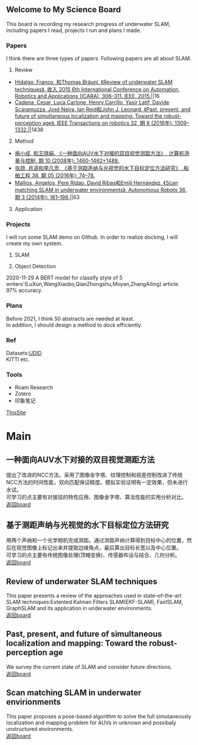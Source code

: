 ## Welcome to My Science Board
This board is recording my research progress of underwater SLAM, including papers I read, projects I run and plans I made.

### Papers
I think there are three types of papers. Following papers are all about SLAM.
1. Review
* [Hidalgo, Franco, 和Thomas Bräunl. 《Review of underwater SLAM techniques》. 收入 2015 6th International Conference on Automation, Robotics and Applications (ICARA), 306–311. IEEE, 2015.](#Review-of-underwater-SLAM-techniques)||16
* [Cadena, Cesar, Luca Carlone, Henry Carrillo, Yasir Latif, Davide Scaramuzza, José Neira, Ian Reid和John J. Leonard. 《Past, present, and future of simultaneous localization and mapping: Toward the robust-perception age》. IEEE Transactions on robotics 32, 期 6 (2016年): 1309–1332.](#past-present-and-future-of-simultaneous-localization-and-mapping-toward-the-robust-perception-age)||1438

2. Method
* [施小成, 和王晓娟. 《一种面向AUV水下对接的双目视觉测距方法》. 计算机测量与控制, 期 10 (2008年): 1460-1462+1488.](#一种面向AUV水下对接的双目视觉测距方法)
* [张勋, 肖遥和李凡贡. 《基于测距声纳与光视觉的水下目标定位方法研究》. 船舶工程 38, 期 05 (2016年): 74–78.](#基于测距声纳与光视觉的水下目标定位方法研究)
* [Mallios, Angelos, Pere Ridao, David Ribas和Emili Hernández. 《Scan matching SLAM in underwater environments》. Autonomous Robots 36, 期 3 (2014年): 181–198.](#Scan-matching-SLAM-in-underwater-environments)||63



3. Application

### Projects
I will run some SLAM demo on Github. In order to realize docking, I will create my own system.
1. SLAM

2. Object Detection


2020-11-29 A BERT model for classify style of 5 writers'(LuXun,WangXiaobo,QianZhongshu,Moyan,ZhangAiling) article. 97% accuracy.

### Plans
Before 2021, I think 50 abstracts are needed at least.  
In addition, I should design a method to dock efficiently.

### Ref
Datasets:[UDID](http://vision.is.tohoku.ac.jp/~liushuang/a-vision-based-underwater-docking-system/dataset/UDID_datasets.zip)  
KITTI etc.

### Tools
* Roam Research
* Zotero
* 印象笔记

[ThisSite](https://matrixa.github.io/Science/)

# Main
## 一种面向AUV水下对接的双目视觉测距方法
提出了改进的NCC方法，采用了图像金字塔、纹理控制和视差控制改进了传统NCC方法的时间性能，双向匹配保证精度。模拟实验证明有一定效果，但未进行水试。  
可学习的点主要有对接驳的特性应用、图像金字塔、算法性能的实用分析对比。  
[返回board](#papers)
## 基于测距声纳与光视觉的水下目标定位方法研究
用两个声纳和一个光学相机完成测距。通过测距声纳计算得到目标中心的位置，然后在视觉图像上标记出来并提取边缘角点，最后算出目标长宽以及中心位置。  
可学习的点主要有传统图像处理(顶帽变换)、传感器布设与结合、几何分析。  
[返回board](#papers)
## Review of underwater SLAM techniques
This paper presents a review of the approaches used in state-of-the-art SLAM techniques:Extented Kalman Filters SLAM(EKF-SLAM), FastSLAM, GraphSLAM and its application in underwater environments.  
[返回board](#papers)
## Past, present, and future of simultaneous localization and mapping: Toward the robust-perception age
We survey the current state of SLAM and consider future directions.  
[返回board](#papers)
## Scan matching SLAM in underwater envirionments
This paper proposes a pose-based algorithm to solve the full simutaneously localization and mapping problem for AUVs in unknown and possibaly unstructured environments.  
[返回board](#papers)
